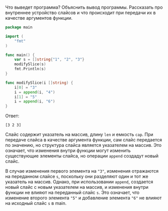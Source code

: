 Что выведет программа? Объяснить вывод программы. Рассказать про внутреннее устройство слайсов и что происходит при передачи их в качестве аргументов функции.

```go
package main

import (
	"fmt"
)

func main() {
	var s = []string{"1", "2", "3"}
	modifySlice(s)
	fmt.Println(s)
}

func modifySlice(i []string) {
	i[0] = "3"
	i = append(i, "4")
	i[1] = "5"
	i = append(i, "6")
}
```

Ответ:
```
[3 2 3]

```
Слайс содержит указатель на массив, длину `len` и емкость `cap`. 
При передаче слайса в качестве аргумента функции, сам слайс передается по значению, но структура слайса является указателем на массив. Это означает, что изменения внутри функции могут изменить существующие элементы слайса, но операции `append` создадут новый слайс.

В случае изменения первого элемента на `"3"`, изменения отражаются на переданном слайсе `s`, поскольку они разделяют один и тот же указатель на массив.
Однако, при использовании `append`, создается новый слайс с новым указателем на массив, и изменения внутри функции не влияют на переданный слайс `s`. Это означает, что изменение второго элемента `"5"` и добавление элемента `"6"` не влияют на исходный слайс `s` в main.